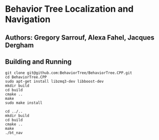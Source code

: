 # Behavior Tree Localization and Navigation

## Authors: Gregory Sarrouf, Alexa Fahel, Jacques Dergham

## Building and Running
```
git clone git@github.com:BehaviorTree/BehaviorTree.CPP.git  
cd BehaviorTree.CPP  
sudo apt-get install libzmq3-dev libboost-dev  
mkdir build  
cd build  
cmake ..  
make  
sudo make install  

cd ../.. 
mkdir build  
cd build  
cmake ..  
make  
./bt_nav
```
